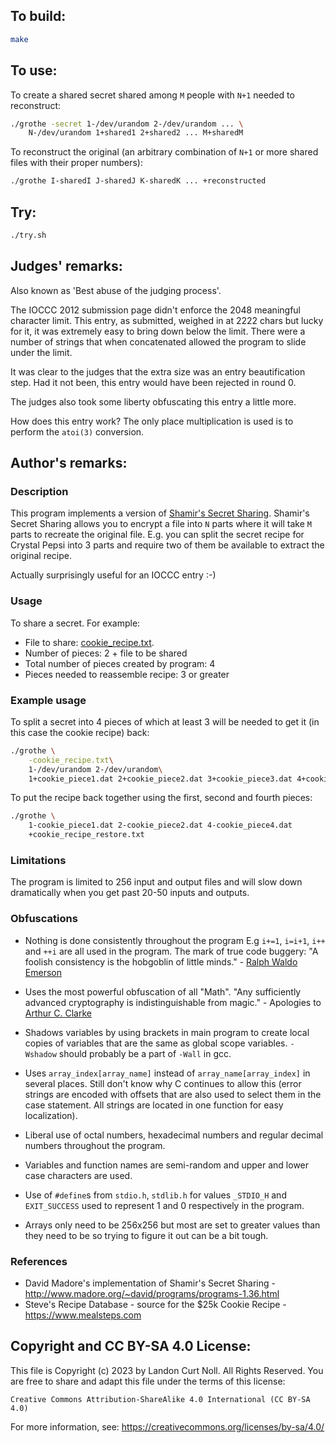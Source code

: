## To build:

```sh
make
```


## To use:

To create a shared secret shared among `M` people with `N+1` needed to reconstruct:

```sh
./grothe -secret 1-/dev/urandom 2-/dev/urandom ... \
    N-/dev/urandom 1+shared1 2+shared2 ... M+sharedM
```

To reconstruct the original (an arbitrary combination of `N+1` or
more shared files with their proper numbers):

```sh
./grothe I-sharedI J-sharedJ K-sharedK ... +reconstructed
```


## Try:

```sh
./try.sh
```


## Judges' remarks:

Also known as 'Best abuse of the judging process'.

The IOCCC 2012 submission page didn't enforce the 2048 meaningful character
limit.  This entry, as submitted, weighed in at 2222 chars but lucky for it, it
was extremely easy to bring down below the limit.  There were a number of
strings that when concatenated allowed the program to slide under the limit.

It was clear to the judges that the extra size was an entry beautification step.
Had it not been, this entry would have been rejected in round 0.

The judges also took some liberty obfuscating this entry a little more.

How does this entry work? The only place multiplication is used is
to perform the `atoi(3)` conversion.


## Author's remarks:

### Description

This program implements a version of [Shamir's Secret
Sharing](http://en.wikipedia.org/wiki/Shamir%27s_Secret_Sharing).  Shamir's Secret
Sharing allows you to encrypt a file into `N` parts where it will take `M` parts to
recreate the original file.  E.g. you can split the secret recipe for Crystal Pepsi
into 3 parts and require two of them be available to extract the original recipe.

Actually surprisingly useful for an IOCCC entry :-)


### Usage

To share a secret. For example:

- File to share: [cookie_recipe.txt](cookie_recipe.txt).
- Number of pieces: 2 + file to be shared
- Total number of pieces created by program: 4
- Pieces needed to reassemble recipe: 3 or greater


### Example usage

To split a secret into 4 pieces of which at least 3 will be needed to get it (in
this case the cookie recipe) back:

```sh
./grothe \
    -cookie_recipe.txt\
    1-/dev/urandom 2-/dev/urandom\
    1+cookie_piece1.dat 2+cookie_piece2.dat 3+cookie_piece3.dat 4+cookie_piece4.dat
```

To put the recipe back together using the first, second and fourth pieces:

```sh
./grothe \
    1-cookie_piece1.dat 2-cookie_piece2.dat 4-cookie_piece4.dat
    +cookie_recipe_restore.txt
```


### Limitations

The program is limited to 256 input and output files and will slow down
dramatically when you get past 20-50 inputs and outputs.

### Obfuscations

* Nothing is done consistently throughout the program E.g `i+=1`, `i=i+1`, `i++`
and `++i` are all used in the program.  The mark of true code buggery: "A
foolish consistency is the hobgoblin of little minds." - [Ralph Waldo
Emerson](https://en.wikipedia.org/wiki/Ralph_Waldo_Emerson)

* Uses the most powerful obfuscation of all "Math".  "Any sufficiently advanced
cryptography is indistinguishable from magic." - Apologies to [Arthur C.
Clarke](https://en.wikipedia.org/wiki/Arthur_C._Clarke)

* Shadows variables by using brackets in main program to create local copies of
variables that are the same as global scope variables.  `-Wshadow` should
probably be a part of `-Wall` in gcc.

* Uses `array_index[array_name]` instead of `array_name[array_index]` in several
places.  Still don't know why C continues to allow this (error strings are
encoded with offsets that are also used to select them in the case statement.
All strings are located in one function for easy localization).

* Liberal use of octal numbers, hexadecimal numbers and regular decimal numbers
throughout the program.

* Variables and function names are semi-random and upper and lower case
characters are used.

* Use of `#define`s from `stdio.h`, `stdlib.h` for values `_STDIO_H` and
`EXIT_SUCCESS` used to represent 1 and 0 respectively in the program.

* Arrays only need to be 256x256 but most are set to greater values than they
need to be so trying to figure it out can be a bit tough.


### References

* David Madore's implementation of Shamir's Secret Sharing - <http://www.madore.org/~david/programs/programs-1.36.html>
* Steve's Recipe Database - source for the $25k Cookie Recipe - <https://www.mealsteps.com>


## Copyright and CC BY-SA 4.0 License:

This file is Copyright (c) 2023 by Landon Curt Noll.  All Rights Reserved.
You are free to share and adapt this file under the terms of this license:

    Creative Commons Attribution-ShareAlike 4.0 International (CC BY-SA 4.0)

For more information, see: https://creativecommons.org/licenses/by-sa/4.0/
